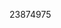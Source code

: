 [//]: # (Created by ./bin/manage_files.pl from ./species/Heterorhabditis_bacteriophora/PRJNA13977/Heterorhabditis_bacteriophora_PRJNA13977.publication.html on Thu Jun 11 13:44:24 2020)
23874975
